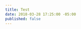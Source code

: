 ```yaml
---
title: Test
date: 2018-03-28 17:25:00 -05:00
published: false
---
```


[](https://www.nationalgeographic.com/photography/proof/2018/march/birds-animals-flamingos-curacao/)